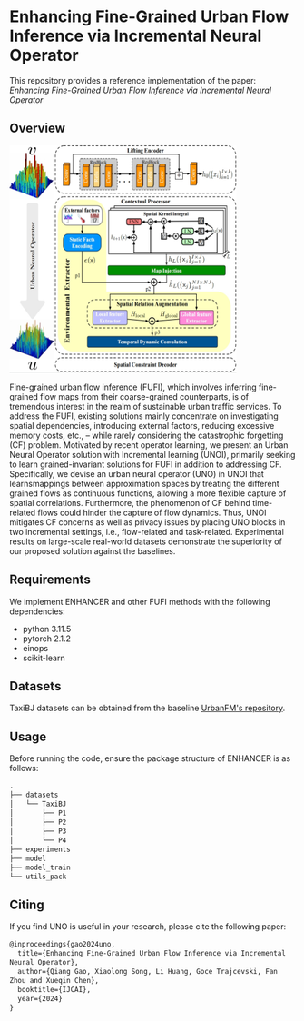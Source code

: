 # Enhancing Fine-Grained Urban Flow Inference via Incremental Neural Operator

This repository provides a reference implementation of the paper: *Enhancing Fine-Grained Urban Flow Inference via Incremental Neural Operator*
## Overview

​                                                                        <img alt="overview" height="400" src="image/framework.png" width="400"/>

Fine-grained urban flow inference (FUFI), which involves inferring fine-grained flow maps from their coarse-grained counterparts, is of tremendous interest in the realm of sustainable urban traffic services. To address the FUFI, existing solutions mainly concentrate on investigating spatial dependencies, introducing external factors, reducing excessive memory costs, etc., – while rarely considering the catastrophic forgetting (CF) problem. Motivated by recent operator learning, we present an Urban Neural Operator solution with Incremental learning (UNOI), primarily seeking to learn grained-invariant solutions for FUFI in addition to addressing CF. Specifically, we devise an urban neural operator (UNO) in UNOI that learnsmappings between approximation spaces by treating the different grained flows as continuous functions, allowing a more flexible capture of spatial correlations. Furthermore, the phenomenon of CF behind time-related flows could hinder the capture of flow dynamics. Thus, UNOI mitigates CF concerns as well as privacy issues by placing UNO blocks in two incremental settings, i.e., flow-related and task-related. Experimental results on large-scale real-world datasets demonstrate the superiority of our proposed solution against the baselines.

## Requirements
We implement ENHANCER and other FUFI methods with the following dependencies:
* python 3.11.5
* pytorch 2.1.2
* einops
* scikit-learn

## Datasets
TaxiBJ datasets can be obtained from the baseline [UrbanFM's repository](https://github.com/yoshall/UrbanFM/tree/master/data).

## Usage
Before running the code, ensure the package structure of ENHANCER is as follows:
```
.
├── datasets
│   └── TaxiBJ
│       ├── P1
│       ├── P2
│       ├── P3
│       └── P4
├── experiments
├── model
├── model_train
└── utils_pack
```



## Citing
If you find UNO is useful in your research, please cite the following paper:
```
@inproceedings{gao2024uno,
  title={Enhancing Fine-Grained Urban Flow Inference via Incremental Neural Operator},
  author={Qiang Gao, Xiaolong Song, Li Huang, Goce Trajcevski, Fan Zhou and Xueqin Chen},
  booktitle={IJCAI},
  year={2024}
}
```